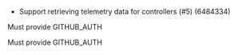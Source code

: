 * Support retrieving telemetry data for controllers (#5) (6484334)

Must provide GITHUB_AUTH

Must provide GITHUB_AUTH

